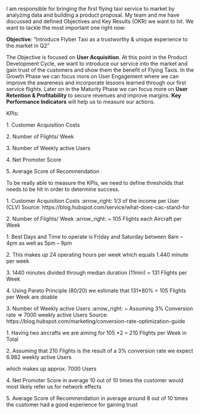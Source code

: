 I am responsible for bringing the first flying taxi service to market by analyzing data and building a product proposal. 
My team and me have discussed and defined Objectives and Key Results (OKR) we want to hit. We want to tackle the most important one right now:

<b>Objective</b>: “Introduce Flyber Taxi as a trustworthy & unique experience to the market in Q2”

The Objective is focused on <b>User Acquisition</b>. At this point in the Product Development Cycle, we want to introduce our service into the market and gain trust of the customers and show them the benefit of Flying Taxis. In the Growth Phase we can focus more on User Engagement where we can improve the awareness and incorporate lessons learned through our first service flights. Later on in the Maturity Phase we can focus more on <b>User Retention & Profitability</b> to secure revenues and improve margins. <b>Key Performance Indicators</b> will help us to measure our actions.

KPIs:<p>1. Customer Acquisition Costs</p> <p>2. Number of Flights/ Week </p> <p>3. Number of Weekly active Users</p> <p>4. Net Promoter Score </p> <p>5. Average Score of Recommendation </p>
To be really able to measure the KPIs, we need to define thresholds that needs to be hit in order to determine success.

<p>1. Customer Acquisition Costs :arrow_right: 1/3 of the income per User (CLV) Source: https://blog.hubspot.com/service/what-does-cac-stand-for </p>
<p>2. Number of Flights/ Week :arrow_right: ~ 105 Flights each Aircraft per Week	<p>1. Best Days and Time to operate is Friday and Saturday between 8am – 4pm as well as 5pm – 9pm</p>	<p>2. This makes up 24 operating hours per week which equals 1.440 minute per week</p>	<p>3. 1440 minutes divided through median duration (11min) = 131 Flights per Week</p> <p>4. Using Pareto Principle (80/20) we estimate that 131*80% = 105 Flights per Week are doable</p></p>	<p>3. Number of Weekly active Users :arrow_right: ~ Assuming 3% Conversion rate =>   7000 weekly active Users Source: https://blog.hubspot.com/marketing/conversion-rate-optimization-guide <p>	1. Having two aircrafts we are aiming for 105 *2 = 210 Flights per Week in Total</p>	<p>2. Assuming that 210 Flights is the result of a 3% conversion rate we expect 6.982 weekly active Users</p>	which makes up approx. 7000 Users</p>
 <p>4. Net Promoter Score in average 10 out of 10 times the customer would most likely refer us for network effects </p>
 <p>5. Average Score of Recommendation in average around 8 out of 10 times the customer had a good experience for gaining trust</p>



